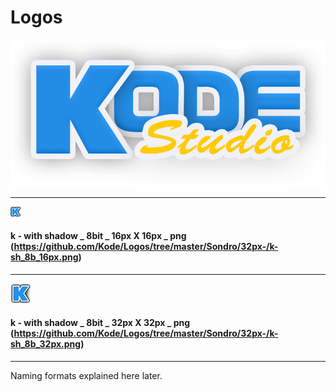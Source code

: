 # Logos
![Kode Studio Logo](/kodestudio.png)

-----------------------------------

![K](/Sondro/32px-/k-sh_8b_16px.png)

#### k - with shadow _ 8bit _ 16px X 16px _ png  (https://github.com/Kode/Logos/tree/master/Sondro/32px-/k-sh_8b_16px.png)

-----------------------------------

![K](/Sondro/32px-/k-sh_8b_32px.png)

#### k - with shadow _ 8bit _ 32px X 32px _ png  (https://github.com/Kode/Logos/tree/master/Sondro/32px-/k-sh_8b_32px.png)

-----------------------------------
Naming formats explained here later.
